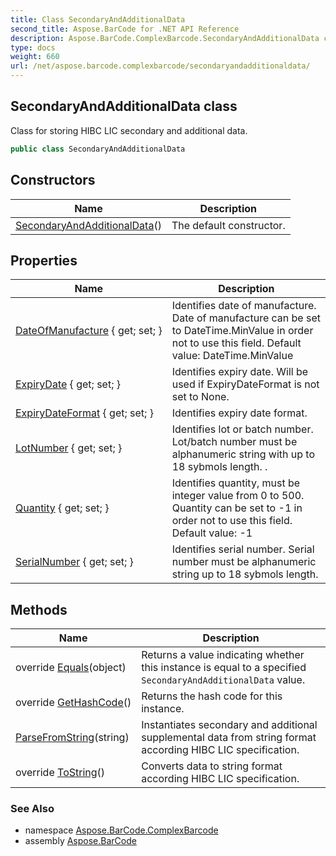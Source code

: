 ```yaml
---
title: Class SecondaryAndAdditionalData
second_title: Aspose.BarCode for .NET API Reference
description: Aspose.BarCode.ComplexBarcode.SecondaryAndAdditionalData class. Class for storing HIBC LIC secondary and additional data
type: docs
weight: 660
url: /net/aspose.barcode.complexbarcode/secondaryandadditionaldata/
---
```

## SecondaryAndAdditionalData class

Class for storing HIBC LIC secondary and additional data.

```csharp
public class SecondaryAndAdditionalData
```

## Constructors

| Name | Description |
| --- | --- |
| [SecondaryAndAdditionalData](secondaryandadditionaldata/)() | The default constructor. |

## Properties

| Name | Description |
| --- | --- |
| [DateOfManufacture](../../aspose.barcode.complexbarcode/secondaryandadditionaldata/dateofmanufacture/) { get; set; } | Identifies date of manufacture. Date of manufacture can be set to DateTime.MinValue in order not to use this field. Default value: DateTime.MinValue |
| [ExpiryDate](../../aspose.barcode.complexbarcode/secondaryandadditionaldata/expirydate/) { get; set; } | Identifies expiry date. Will be used if ExpiryDateFormat is not set to None. |
| [ExpiryDateFormat](../../aspose.barcode.complexbarcode/secondaryandadditionaldata/expirydateformat/) { get; set; } | Identifies expiry date format. |
| [LotNumber](../../aspose.barcode.complexbarcode/secondaryandadditionaldata/lotnumber/) { get; set; } | Identifies lot or batch number. Lot/batch number must be alphanumeric string with up to 18 sybmols length. . |
| [Quantity](../../aspose.barcode.complexbarcode/secondaryandadditionaldata/quantity/) { get; set; } | Identifies quantity, must be integer value from 0 to 500. Quantity can be set to -1 in order not to use this field. Default value: -1 |
| [SerialNumber](../../aspose.barcode.complexbarcode/secondaryandadditionaldata/serialnumber/) { get; set; } | Identifies serial number. Serial number must be alphanumeric string up to 18 sybmols length. |

## Methods

| Name | Description |
| --- | --- |
| override [Equals](../../aspose.barcode.complexbarcode/secondaryandadditionaldata/equals/)(object) | Returns a value indicating whether this instance is equal to a specified `SecondaryAndAdditionalData` value. |
| override [GetHashCode](../../aspose.barcode.complexbarcode/secondaryandadditionaldata/gethashcode/)() | Returns the hash code for this instance. |
| [ParseFromString](../../aspose.barcode.complexbarcode/secondaryandadditionaldata/parsefromstring/)(string) | Instantiates secondary and additional supplemental data from string format according HIBC LIC specification. |
| override [ToString](../../aspose.barcode.complexbarcode/secondaryandadditionaldata/tostring/)() | Converts data to string format according HIBC LIC specification. |

### See Also

* namespace [Aspose.BarCode.ComplexBarcode](../../aspose.barcode.complexbarcode/)
* assembly [Aspose.BarCode](../../)


